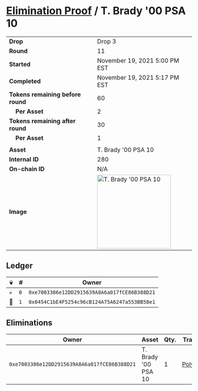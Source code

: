 # [Elimination Proof](./readme.md) / T. Brady &#039;00 PSA 10

|||
|---|---|
| **Drop** | Drop 3 |
| **Round** | 11 |
| **Started** | November 19, 2021 5:00 PM EST |
| **Completed** | November 19, 2021 5:17 PM EST |
| **Tokens remaining before round** | 60 |
| **&nbsp;&nbsp;&nbsp;&nbsp;Per Asset** | 2 |
| **Tokens remaining after round** | 30 |
| **&nbsp;&nbsp;&nbsp;&nbsp;Per Asset** | 1 |
| | |
| **Asset** | T. Brady &#039;00 PSA 10 |
| **Internal ID** | 280 |
| **On-chain ID** | N/A |
| **Image** | <img src="https://tcdn.blokpax.com/94d9199b-dc4c-4d85-8867-a5be74aa0913/d8c12aeebc7e3d7487d52e870b5492b7b97b8893497aca2535ec9595e1d157dc.jpg" height="200" alt="T. Brady &#039;00 PSA 10" /> |

## Ledger

| 💀 | # | Owner |
| --- | --- | --- |
| 💀 | `0` | `0xe7003386e12DD2915639A8A6a017fCE86B388D21` |
| 👑 | `1` | `0x0454C1bE4F5254c96cB124A75A6247a553BB58e1` |


## Eliminations

| Owner | Asset | Qty. | Transaction |
| --- | --- | --- | --- |
| `0xe7003386e12DD2915639A8A6a017fCE86B388D21` | T. Brady '00 PSA 10 | 1 | [Polygonscan](https://polygonscan.com/tx/0x0bffabec446d26b09d9e2f29d16c93312aa7f115bf270bc1c7066bb24bf629ff) |
